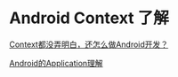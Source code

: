 # Android Context 了解

[Context都没弄明白，还怎么做Android开发？](http://www.jianshu.com/p/94e0f9ab3f1d)

[Android的Application理解](http://www.cnblogs.com/bastard/archive/2012/04/01/2428903.html)
